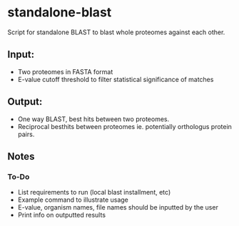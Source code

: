 # standalone-blast
Script for standalone BLAST to blast whole proteomes against each other.

## Input:
- Two proteomes in FASTA format
- E-value cutoff threshold to filter statistical significance of matches

## Output:
- One way BLAST, best hits between two proteomes.
- Reciprocal besthits between proteomes ie. potentially orthologus protein pairs.

## Notes
### To-Do
- List requirements to run (local blast installment, etc)
- Example command to illustrate usage
- E-value, organism names, file names should be inputted by the user
- Print info on outputted results
